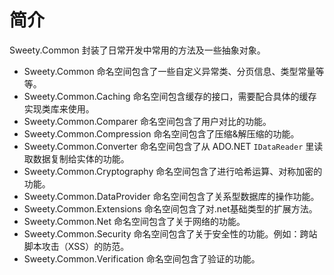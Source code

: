 # 简介
Sweety.Common 封装了日常开发中常用的方法及一些抽象对象。

- Sweety.Common 命名空间包含了一些自定义异常类、分页信息、类型常量等等。
- Sweety.Common.Caching 命名空间包含缓存的接口，需要配合具体的缓存实现类库来使用。
- Sweety.Common.Comparer 命名空间包含了用户对比的功能。
- Sweety.Common.Compression 命名空间包含了压缩&解压缩的功能。
- Sweety.Common.Converter 命名空间包含了从 ADO.NET `IDataReader` 里读取数据复制给实体的功能。
- Sweety.Common.Cryptography 命名空间包含了进行哈希运算、对称加密的功能。
- Sweety.Common.DataProvider 命名空间包含了关系型数据库的操作功能。
- Sweety.Common.Extensions 命名空间包含了对.net基础类型的扩展方法。
- Sweety.Common.Net 命名空间包含了关于网络的功能。
- Sweety.Common.Security 命名空间包含了关于安全性的功能。例如：跨站脚本攻击（XSS）的防范。
- Sweety.Common.Verification 命名空间包含了验证的功能。
